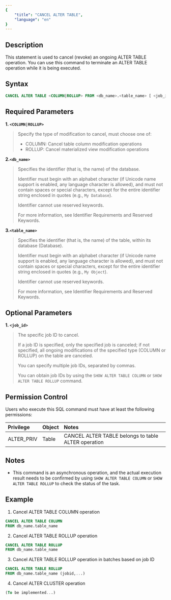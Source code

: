 ```yaml
---
{
    "title": "CANCEL ALTER TABLE",
    "language": "en"
}
---
```


<!--
Licensed to the Apache Software Foundation (ASF) under one
or more contributor license agreements.  See the NOTICE file
distributed with this work for additional information
regarding copyright ownership.  The ASF licenses this file
to you under the Apache License, Version 2.0 (the
"License"); you may not use this file except in compliance
with the License.  You may obtain a copy of the License at

  http://www.apache.org/licenses/LICENSE-2.0

Unless required by applicable law or agreed to in writing,
software distributed under the License is distributed on an
"AS IS" BASIS, WITHOUT WARRANTIES OR CONDITIONS OF ANY
KIND, either express or implied.  See the License for the
specific language governing permissions and limitations
under the License.
-->

## Description

This statement is used to cancel (revoke) an ongoing ALTER TABLE operation. You can use this command to terminate an ALTER TABLE operation while it is being executed.

## Syntax

```sql
CANCEL ALTER TABLE <COLUMN|ROLLUP> FROM <db_name>.<table_name> [ <job_id> [ ... ]]
```

## Required Parameters
**1. `<COLUMN|ROLLUP>`**
>Specify the type of modification to cancel, must choose one of:
>- COLUMN: Cancel table column modification operations
>- ROLLUP: Cancel materialized view modification operations

**2.`<db_name>`**
> Specifies the identifier (that is, the name) of the database.
>
> Identifier must begin with an alphabet character (if Unicode name support is enabled, any language character is allowed), and must not contain spaces or special characters, except for the entire identifier string enclosed in quotes (e.g., `My Database`).
>
> Identifier cannot use reserved keywords.
>
> For more information, see Identifier Requirements and Reserved Keywords.

**3.`<table_name>`**
> Specifies the identifier (that is, the name) of the table, within its database (Database).
>
> Identifier must begin with an alphabet character (if Unicode name support is enabled, any language character is allowed), and must not contain spaces or special characters, except for the entire identifier string enclosed in quotes (e.g., `My Object`).
>
> Identifier cannot use reserved keywords.
>
> For more information, see Identifier Requirements and Reserved Keywords.

## Optional Parameters
**1. `<job_id>`**
> The specific job ID to cancel.
>
> If a job ID is specified, only the specified job is canceled; if not specified, all ongoing modifications of the specified type (COLUMN or ROLLUP) on the table are canceled.
>
> You can specify multiple job IDs, separated by commas.
>
> You can obtain job IDs by using the `SHOW ALTER TABLE COLUMN` or `SHOW ALTER TABLE ROLLUP` command.


## Permission Control
Users who execute this SQL command must have at least the following permissions:


| Privilege | Object | Notes                    |
| :---------------- | :------------- | :---------------------------- |
| ALTER_PRIV        | Table   | CANCEL ALTER TABLE belongs to table ALTER operation |


## Notes
- This command is an asynchronous operation, and the actual execution result needs to be confirmed by using `SHOW ALTER TABLE COLUMN` or `SHOW ALTER TABLE ROLLUP` to check the status of the task.

## Example

1. Cancel ALTER TABLE COLUMN operation

```sql
CANCEL ALTER TABLE COLUMN
FROM db_name.table_name
```

2. Cancel ALTER TABLE ROLLUP operation


```sql
CANCEL ALTER TABLE ROLLUP
FROM db_name.table_name
```

3. Cancel ALTER TABLE ROLLUP operation in batches based on job ID


```sql
CANCEL ALTER TABLE ROLLUP
FROM db_name.table_name (jobid,...)
```


4. Cancel ALTER CLUSTER operation

```sql
(To be implemented...)
```
